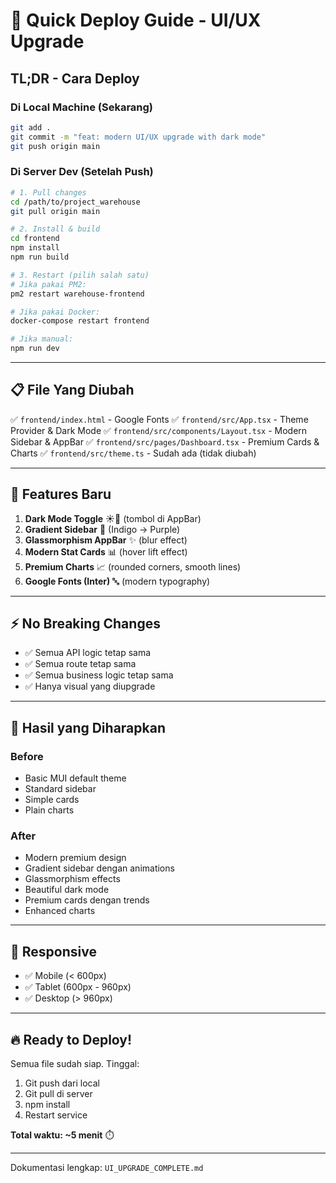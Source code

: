 # 🚀 Quick Deploy Guide - UI/UX Upgrade

## TL;DR - Cara Deploy

### Di Local Machine (Sekarang)
```bash
git add .
git commit -m "feat: modern UI/UX upgrade with dark mode"
git push origin main
```

### Di Server Dev (Setelah Push)
```bash
# 1. Pull changes
cd /path/to/project_warehouse
git pull origin main

# 2. Install & build
cd frontend
npm install
npm run build

# 3. Restart (pilih salah satu)
# Jika pakai PM2:
pm2 restart warehouse-frontend

# Jika pakai Docker:
docker-compose restart frontend

# Jika manual:
npm run dev
```

---

## 📋 File Yang Diubah

✅ `frontend/index.html` - Google Fonts
✅ `frontend/src/App.tsx` - Theme Provider & Dark Mode
✅ `frontend/src/components/Layout.tsx` - Modern Sidebar & AppBar
✅ `frontend/src/pages/Dashboard.tsx` - Premium Cards & Charts
✅ `frontend/src/theme.ts` - Sudah ada (tidak diubah)

---

## 🎨 Features Baru

1. **Dark Mode Toggle** ☀️🌙 (tombol di AppBar)
2. **Gradient Sidebar** 🌈 (Indigo → Purple)
3. **Glassmorphism AppBar** ✨ (blur effect)
4. **Modern Stat Cards** 📊 (hover lift effect)
5. **Premium Charts** 📈 (rounded corners, smooth lines)
6. **Google Fonts (Inter)** 🔤 (modern typography)

---

## ⚡ No Breaking Changes

- ✅ Semua API logic tetap sama
- ✅ Semua route tetap sama  
- ✅ Semua business logic tetap sama
- ✅ Hanya visual yang diupgrade

---

## 🎯 Hasil yang Diharapkan

### Before
- Basic MUI default theme
- Standard sidebar
- Simple cards
- Plain charts

### After  
- Modern premium design
- Gradient sidebar dengan animations
- Glassmorphism effects
- Beautiful dark mode
- Premium cards dengan trends
- Enhanced charts

---

## 📱 Responsive

- ✅ Mobile (< 600px)
- ✅ Tablet (600px - 960px)
- ✅ Desktop (> 960px)

---

## 🔥 Ready to Deploy!

Semua file sudah siap. Tinggal:
1. Git push dari local
2. Git pull di server
3. npm install
4. Restart service

**Total waktu: ~5 menit** ⏱️

---

Dokumentasi lengkap: `UI_UPGRADE_COMPLETE.md`
